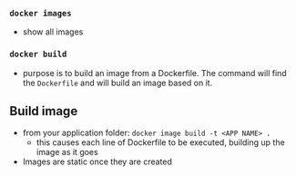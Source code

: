 
### `docker images`
- show all images

### `docker build`
- purpose is to build an image from a Dockerfile. The command will find the `Dockerfile` and will build an image based on it.

## Build image
- from your application folder:
`docker image build -t <APP NAME> .`
  - this causes each line of Dockerfile to be executed, building up the image as it goes
- Images are static once they are created
